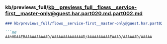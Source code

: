 ### kb/previews_full/kb__previews_full__flows__service-first__master-only@guest.har.part020.md.part002.md

```md
### kb/previews_full/flows__service-first__master-only@guest.har.part020.md (part 002)

```md
AAh0DAAEBAAAAAAAAAAD/AAAAAAAAAAAAAAD/AAAAAAAAAAEAAAD/AAAAAAD/AAAAA
```

```

```
